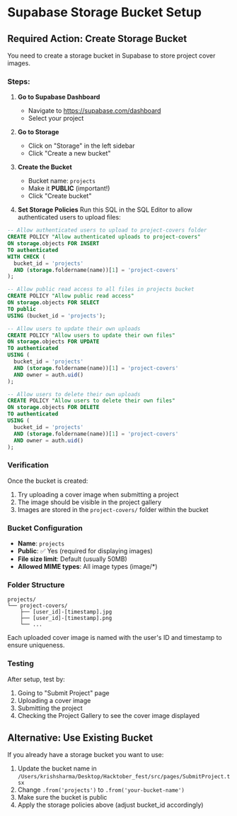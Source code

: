 # Supabase Storage Bucket Setup

## Required Action: Create Storage Bucket

You need to create a storage bucket in Supabase to store project cover images.

### Steps:

1. **Go to Supabase Dashboard**
   - Navigate to https://supabase.com/dashboard
   - Select your project

2. **Go to Storage**
   - Click on "Storage" in the left sidebar
   - Click "Create a new bucket"

3. **Create the Bucket**
   - Bucket name: `projects`
   - Make it **PUBLIC** (important!)
   - Click "Create bucket"

4. **Set Storage Policies**
   Run this SQL in the SQL Editor to allow authenticated users to upload files:

```sql
-- Allow authenticated users to upload to project-covers folder
CREATE POLICY "Allow authenticated uploads to project-covers"
ON storage.objects FOR INSERT
TO authenticated
WITH CHECK (
  bucket_id = 'projects' 
  AND (storage.foldername(name))[1] = 'project-covers'
);

-- Allow public read access to all files in projects bucket
CREATE POLICY "Allow public read access"
ON storage.objects FOR SELECT
TO public
USING (bucket_id = 'projects');

-- Allow users to update their own uploads
CREATE POLICY "Allow users to update their own files"
ON storage.objects FOR UPDATE
TO authenticated
USING (
  bucket_id = 'projects' 
  AND (storage.foldername(name))[1] = 'project-covers'
  AND owner = auth.uid()
);

-- Allow users to delete their own uploads
CREATE POLICY "Allow users to delete their own files"
ON storage.objects FOR DELETE
TO authenticated
USING (
  bucket_id = 'projects' 
  AND (storage.foldername(name))[1] = 'project-covers'
  AND owner = auth.uid()
);
```

### Verification

Once the bucket is created:
1. Try uploading a cover image when submitting a project
2. The image should be visible in the project gallery
3. Images are stored in the `project-covers/` folder within the bucket

### Bucket Configuration

- **Name**: `projects`
- **Public**: ✅ Yes (required for displaying images)
- **File size limit**: Default (usually 50MB)
- **Allowed MIME types**: All image types (image/*)

### Folder Structure

```
projects/
└── project-covers/
    ├── [user_id]-[timestamp].jpg
    ├── [user_id]-[timestamp].png
    └── ...
```

Each uploaded cover image is named with the user's ID and timestamp to ensure uniqueness.

### Testing

After setup, test by:
1. Going to "Submit Project" page
2. Uploading a cover image
3. Submitting the project
4. Checking the Project Gallery to see the cover image displayed

## Alternative: Use Existing Bucket

If you already have a storage bucket you want to use:
1. Update the bucket name in `/Users/krishsharma/Desktop/Hacktober_fest/src/pages/SubmitProject.tsx`
2. Change `.from('projects')` to `.from('your-bucket-name')`
3. Make sure the bucket is public
4. Apply the storage policies above (adjust bucket_id accordingly)

